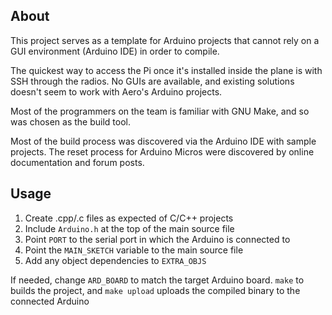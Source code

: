 ## About

This project serves as a template for Arduino projects that cannot rely on a GUI environment (Arduino IDE) in order to compile.

The quickest way to access the Pi once it's installed inside the plane is with SSH through the radios. No GUIs are available, and existing solutions doesn't seem to work with Aero's Arduino projects.

Most of the programmers on the team is familiar with GNU Make, and so was chosen as the build tool.

Most of the build process was discovered via the Arduino IDE with sample projects. The reset process for Arduino Micros were discovered by online  documentation and forum posts.

## Usage

1. Create .cpp/.c files as expected of C/C++ projects
2. Include `Arduino.h` at the top of the main source file
3. Point `PORT` to the serial port in which the Arduino is connected to
4. Point the `MAIN_SKETCH` variable to the main source file
5. Add any object dependencies to `EXTRA_OBJS`

If needed, change `ARD_BOARD` to match the target Arduino board. `make` to builds the project, and `make upload` uploads the compiled binary to the connected Arduino
